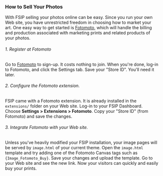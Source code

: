 ### How to Sell Your Photos

With FSIP selling your photos online can be easy. Since you run your own Web site, you have unrestricted freedom in choosing how to market your art. One easy way to get started is [Fotomoto](http://www.fotomoto.com/), which will handle the billing and production associated with marketing prints and related products of your photos.

###### 1. Register at Fotomoto

Go to [Fotomoto](http://www.fotomoto.com/) to sign-up. It costs nothing to join. When you're done, log-in to Fotomoto, and click the Settings tab. Save your "Store ID". You'll need it later.

###### 2. Configure the Fotomoto extension.

FSIP came with a Fotomoto extension. It is already installed in the `extensions/` folder on your Web site. Log-in to your FSIP Dashboard. Choose **Settings > Extensions > Fotomoto**. Copy your "Store ID" (from Fotomoto) and save the changes.

###### 3. Integrate Fotomoto with your Web site.

Unless you've heavily modified your FSIP installation, your image pages will be served by `image.html` of your current theme. Open the `image.html` template and try adding one of the Fotomoto Canvas tags such as `{Image_Fotomoto_Buy}`. Save your changes and upload the template. Go to your Web site and see the new link. Now your visitors can quickly and easily buy your prints.